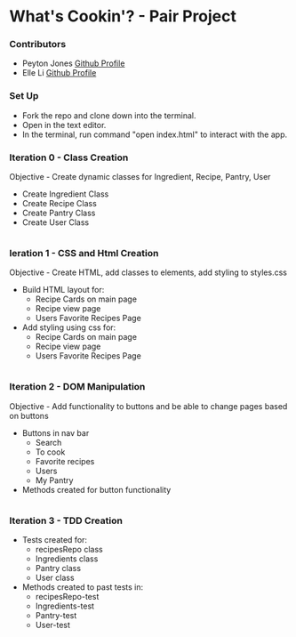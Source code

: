 # What's Cookin'? - Pair Project 

### Contributors
- Peyton Jones [Github Profile](https://github.com/Peytonjo)
- Elle Li [Github Profile](https://github.com/Elle624)

### Set Up
* Fork the repo and clone down into the terminal.
* Open in the text editor.
* In the terminal, run command "open index.html" to interact with the app.

### Iteration 0 - Class Creation
Objective - Create dynamic classes for Ingredient, Recipe, Pantry, User
- Create Ingredient Class
- Create Recipe Class
- Create Pantry Class
- Create User Class

![]()

### Ieration 1 - CSS and Html Creation
Objective - Create HTML, add classes to elements, add styling to styles.css
- Build HTML layout for:
  - Recipe Cards on main page
  - Recipe view page
  - Users Favorite Recipes Page 
- Add styling using css for:
  - Recipe Cards on main page
  - Recipe view page
  - Users Favorite Recipes Page 
  
![]()
  
### Iteration 2 - DOM Manipulation 
Objective - Add functionality to buttons and be able to change pages based on buttons
- Buttons in nav bar
  - Search 
  - To cook
  - Favorite recipes
  - Users
  - My Pantry
- Methods created for button functionality

![]()

### Iteration 3 - TDD Creation
- Tests created for:
  - recipesRepo class
  - Ingredients class
  - Pantry class
  - User class
- Methods created to past tests in:
  - recipesRepo-test
  - Ingredients-test
  - Pantry-test
  - User-test
  

